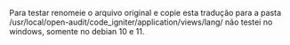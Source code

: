 Para testar renomeie o arquivo original e copie esta tradução para a pasta /usr/local/open-audit/code_igniter/application/views/lang/
não testei no windows, somente no debian 10 e 11.
